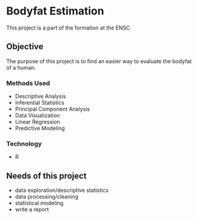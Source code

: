 # Bodyfat Estimation
This project is a part of the formation at the ENSC

## Objective
The purpose of this project is to find an easier way to evaluate the bodyfat of a human. 

### Methods Used
* Descriptive Analysis
* Inferential Statistics
* Principal Component Analysis
* Data Visualization
* Linear Regression
* Predictive Modeling

### Technology
* R 

## Needs of this project

- data exploration/descriptive statistics
- data processing/cleaning
- statistical modeling
- write a report
